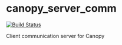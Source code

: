 # canopy_server_comm
[![Build Status](https://travis-ci.org/canopy-ros/canopy_server_comm.svg?branch=master)](https://travis-ci.org/canopy-ros/canopy_server_comm)

Client communication server for Canopy
